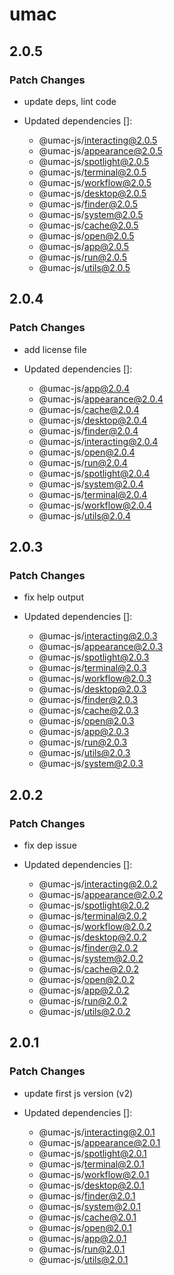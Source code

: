 # umac

## 2.0.5

### Patch Changes

- update deps, lint code

- Updated dependencies []:
  - @umac-js/interacting@2.0.5
  - @umac-js/appearance@2.0.5
  - @umac-js/spotlight@2.0.5
  - @umac-js/terminal@2.0.5
  - @umac-js/workflow@2.0.5
  - @umac-js/desktop@2.0.5
  - @umac-js/finder@2.0.5
  - @umac-js/system@2.0.5
  - @umac-js/cache@2.0.5
  - @umac-js/open@2.0.5
  - @umac-js/app@2.0.5
  - @umac-js/run@2.0.5
  - @umac-js/utils@2.0.5

## 2.0.4

### Patch Changes

- add license file

- Updated dependencies []:
  - @umac-js/app@2.0.4
  - @umac-js/appearance@2.0.4
  - @umac-js/cache@2.0.4
  - @umac-js/desktop@2.0.4
  - @umac-js/finder@2.0.4
  - @umac-js/interacting@2.0.4
  - @umac-js/open@2.0.4
  - @umac-js/run@2.0.4
  - @umac-js/spotlight@2.0.4
  - @umac-js/system@2.0.4
  - @umac-js/terminal@2.0.4
  - @umac-js/workflow@2.0.4
  - @umac-js/utils@2.0.4

## 2.0.3

### Patch Changes

- fix help output

- Updated dependencies []:
  - @umac-js/interacting@2.0.3
  - @umac-js/appearance@2.0.3
  - @umac-js/spotlight@2.0.3
  - @umac-js/terminal@2.0.3
  - @umac-js/workflow@2.0.3
  - @umac-js/desktop@2.0.3
  - @umac-js/finder@2.0.3
  - @umac-js/cache@2.0.3
  - @umac-js/open@2.0.3
  - @umac-js/app@2.0.3
  - @umac-js/run@2.0.3
  - @umac-js/utils@2.0.3
  - @umac-js/system@2.0.3

## 2.0.2

### Patch Changes

- fix dep issue

- Updated dependencies []:
  - @umac-js/interacting@2.0.2
  - @umac-js/appearance@2.0.2
  - @umac-js/spotlight@2.0.2
  - @umac-js/terminal@2.0.2
  - @umac-js/workflow@2.0.2
  - @umac-js/desktop@2.0.2
  - @umac-js/finder@2.0.2
  - @umac-js/system@2.0.2
  - @umac-js/cache@2.0.2
  - @umac-js/open@2.0.2
  - @umac-js/app@2.0.2
  - @umac-js/run@2.0.2
  - @umac-js/utils@2.0.2

## 2.0.1

### Patch Changes

- update first js version (v2)

- Updated dependencies []:
  - @umac-js/interacting@2.0.1
  - @umac-js/appearance@2.0.1
  - @umac-js/spotlight@2.0.1
  - @umac-js/terminal@2.0.1
  - @umac-js/workflow@2.0.1
  - @umac-js/desktop@2.0.1
  - @umac-js/finder@2.0.1
  - @umac-js/system@2.0.1
  - @umac-js/cache@2.0.1
  - @umac-js/open@2.0.1
  - @umac-js/app@2.0.1
  - @umac-js/run@2.0.1
  - @umac-js/utils@2.0.1
